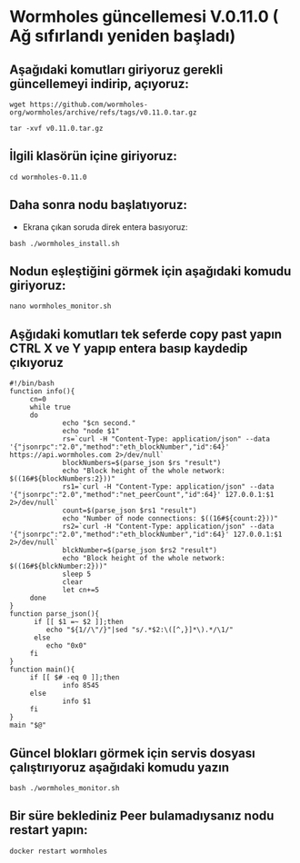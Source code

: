# Wormholes güncellemesi  V.0.11.0 ( Ağ sıfırlandı yeniden başladı)

## Aşağıdaki komutları giriyoruz gerekli güncellemeyi indirip, açıyoruz:
```
wget https://github.com/wormholes-org/wormholes/archive/refs/tags/v0.11.0.tar.gz
```
```
tar -xvf v0.11.0.tar.gz
```

## İlgili klasörün içine giriyoruz:

```
cd wormholes-0.11.0
```

## Daha sonra nodu  başlatıyoruz:

* Ekrana çıkan soruda direk entera basıyoruz:

```
bash ./wormholes_install.sh 
```


## Nodun eşleştiğini görmek için aşağıdaki komudu giriyoruz:

```
nano wormholes_monitor.sh 
```
## Aşğıdaki komutları tek seferde copy past yapın  CTRL X ve Y yapıp entera basıp kaydedip çıkıyoruz 
```
#!/bin/bash
function info(){
     cn=0
     while true
     do
             echo "$cn second."
             echo "node $1"
             rs=`curl -H "Content-Type: application/json" --data '{"jsonrpc":"2.0","method":"eth_blockNumber","id":64}' https://api.wormholes.com 2>/dev/null`
             blockNumbers=$(parse_json $rs "result")
             echo "Block height of the whole network: $((16#${blockNumbers:2}))"
             rs1=`curl -H "Content-Type: application/json" --data '{"jsonrpc":"2.0","method":"net_peerCount","id":64}' 127.0.0.1:$1 2>/dev/null`
             count=$(parse_json $rs1 "result")
             echo "Number of node connections: $((16#${count:2}))"
             rs2=`curl -H "Content-Type: application/json" --data '{"jsonrpc":"2.0","method":"eth_blockNumber","id":64}' 127.0.0.1:$1 2>/dev/null`
             blckNumber=$(parse_json $rs2 "result")
             echo "Block height of the whole network: $((16#${blckNumber:2}))"
             sleep 5
             clear
             let cn+=5
     done
}
function parse_json(){
      if [[ $1 =~ $2 ]];then
         echo "${1//\"/}"|sed "s/.*$2:\([^,}]*\).*/\1/"
      else
         echo "0x0"
     fi
}
function main(){
     if [[ $# -eq 0 ]];then
             info 8545
     else
             info $1
     fi
}
main "$@"
```
## Güncel blokları görmek için servis dosyası çalıştırıyoruz aşağıdaki komudu yazın

```
bash ./wormholes_monitor.sh
```

## Bir süre beklediniz Peer bulamadıysanız nodu restart yapın:

```
docker restart wormholes
```
